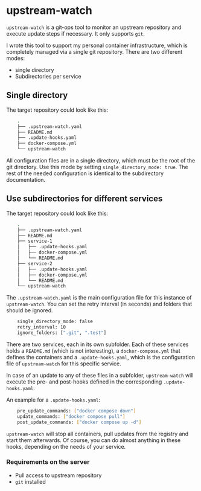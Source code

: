 # upstream-watch

`upstream-watch` is a git-ops tool to monitor an upstream repository and execute update steps if necessary.
It only supports `git`.

I wrote this tool to support my personal container infrastructure, which is completely managed via a single
git repository.
There are two different modes:

- single directory
- Subdirectories per service

## Single directory

The target repository could look like this:

```sh
    .
    ├── .upstream-watch.yaml
    ├── README.md
    ├── .update-hooks.yaml
    ├── docker-compose.yml
    └── upstream-watch
```

All configuration files are in a single directory, which must be the root of the git directory.
Use this mode by setting `single_directory_mode: true`.
The rest of the needed configuration is identical to the subdirectory documentation.

## Use subdirectories for different services

The target repository could look like this:

```sh
    .
    ├── .upstream-watch.yaml
    ├── README.md
    ├── service-1
    │   ├── .update-hooks.yaml
    │   ├── docker-compose.yml
    │   └── README.md
    ├── service-2
    │   ├── .update-hooks.yaml
    │   ├── docker-compose.yml
    │   └── README.md
    └── upstream-watch
```

The `.upstream-watch.yaml` is the main configuration file for this instance of `upstream-watch`.
You can set the retry interval (in seconds) and folders that should be ignored.

```sh
    single_directory_mode: false
    retry_interval: 10
    ignore_folders: [".git", ".test"]
```

There are two services, each in its own subfolder.
Each of these services holds a `README.md` (which is not interesting), a `docker-compose.yml` that defines
the containers and a `.update-hooks.yaml`, which is the configuration file of `upstream-watch` for this specific service.

In case of an update to any of these files in a subfolder, `upstream-watch` will execute the pre- and post-hooks
defined in the corresponding `.update-hooks.yaml`.

An example for a `.update-hooks.yaml`:

```sh
	pre_update_commands: ["docker compose down"]
	update_commands: ["docker compose pull"]
	post_update_commands: ["docker compose up -d"]
```

`upstream-watch` will stop all containers, pull updates from the registry and start them afterwards.
Of course, you can do almost anything in these hooks, depending on the needs of your service.

### Requirements on the server

* Pull access to upstream repository
* `git` installed
